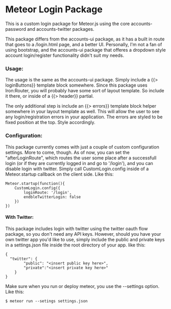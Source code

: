 # Meteor Login Package

This is a custom login package for Meteor.js using the core accounts-password and accounts-twitter packages.

This package differs from the accounts-ui package, as it has a built in route that goes to a /login.html page, and a better UI. Personally, I'm not a fan of using bootstrap, and the accounts-ui package that offeres a dropdown style account login/register functionality didn't suit my needs.

### Usage:
The usage is the same as the accounts-ui package. Simply include a {{> loginButtons}} template block somewhere. Since this package uses Iron:Router, you will probably have some sort of layout template. So include it there, or inside of a {{> header}} partial.

The only additional step is include an {{> errors}} template block helper somewhere in your layout template as well. This will allow the user to see any login/registration errors in your application. The errors are styled to be fixed position at the top. Style accordingly. 

### Configuration:
This package currently comes with just a couple of custom configuration settings. More to come, though. As of now, you can set the "afterLoginRoute", which routes the user some place after a successfull login (or if they are currently logged in and go to '/login'), and you can disable login with twitter. Simply call CustomLogin.config inside of a Meteor.startup callback on the client side.  Like this:

```
Meteor.startup(function(){
	CustomLogin.config({
		loginRoute: '/login',
		endbleTwitterLogin: false
	})
})
```

#### With Twitter:
This package includes login with twitter using the twitter oauth flow package, so you don't need any API keys. However, should you have your own twitter app you'd like to use, simply include the public and private keys in a settings.json file inside the root directory of your app. like this:

```
{
  "twitter": {
		"public": "<insert public key here>",
		"private":"<insert private key here>"
	}
}
```

Make sure when you run or deploy meteor, you use the --settings option. Like this:
```
$ meteor run --setings settings.json
```


